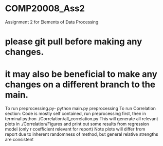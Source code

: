 # COMP20008_Ass2
Assignment 2 for Elements of Data Processing

# please git pull before making any changes.
# it may also be beneficial to make any changes on a different branch to the main. 

To run preprocessing.py-
    python main.py preprocessing
To run Correlation section:
    Code is mostly self contained, run preprocessing first, then in terminal
    python ./Correlation/all_correlation.py
    This will generate all relevant plots in ./Correlation/Figures and print out some results from regression model (only r coefficient relevant for report)
    Note plots will differ from report due to inherent randomness of method, but general relative strengths are consistent 